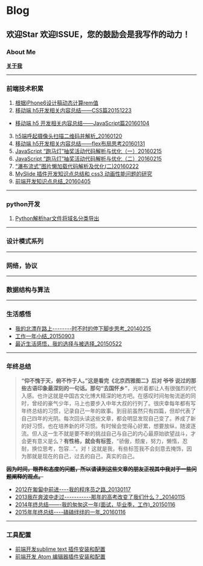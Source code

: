 # Blog

## **欢迎Star 欢迎ISSUE，您的鼓励会是我写作的动力！**


### **About Me**
**[关于我](https://github.com/zhiqiang21/blog/issues/14)**

----
### **前端技术积累**
1. [根据iPhone6设计稿动态计算rem值](https://github.com/zhiqiang21/blog/issues/1)
2. [移动端 h5开发相关内容总结——CSS篇20151223](https://github.com/zhiqiang21/blog/issues/2)
- [移动端 h5 开发相关内容总结——JavaScript篇20160104](https://github.com/zhiqiang21/blog/issues/3)
3. [h5端呼起摄像头扫描二维码并解析_20160120](https://github.com/zhiqiang21/blog/issues/4)
4. [移动端 h5开发相关内容总结——flex布局思考20160131](https://github.com/zhiqiang21/blog/issues/5)
5. [JavaScript “跑马灯”抽奖活动代码解析与优化（一）20160215](https://github.com/zhiqiang21/blog/issues/6)
6. [JavaScript “跑马灯”抽奖活动代码解析与优化（二）20160215](https://github.com/zhiqiang21/blog/issues/7)
7. [“瀑布流式”图片懒加载代码解析及优化(二)20160222](https://github.com/zhiqiang21/blog/issues/11)
8. [MySlide 插件开发知识点总结和 css3 动画性能问题的研究](https://github.com/zhiqiang21/blog/issues/12)
9. [前端开发知识点总结_20160405](https://github.com/zhiqiang21/blog/issues/13)

----
### **python开发**

1. [Python解析har文件将域名分类导出](https://github.com/zhiqiang21/blog/issues/16)
----
### **设计模式系列**

----
### **网络，协议**

----

### **数据结构与算法**

----

### **生活感悟**
- [我的北漂在路上--------时不时的停下脚步思考_20140215](http://blog.csdn.net/yisuowushinian/article/details/19244625)
- [工作一年小结\_20150903](https://github.com/zhiqiang21/blog/issues/8)
- [最近生活感悟，我的选择与被选择_20150522](http://blog.csdn.net/yisuowushinian/article/details/45912683)


----

### **年终总结**

>**“仰不愧于天，俯不怍于人。”**这是看完《北京西雅图二》后对 ~~爷爷~~ 说过的那些古语印象最深刻的一句话。那句**“去国怀乡”**，光听着都让人有很强烈的代入感。也许这就是中国古文化博大精深的地方吧。在感叹时间匆匆流逝的同时，曾经的豪气少年，马上也要步入中年大叔的行列了。很庆幸每年都有写年终总结的习惯，记录自己一年的故事。到目前虽然只有四篇，但却代表了自己四年的光阴。每次回头读这些文章，都会明显发现自己变了。养成了新的好习惯，也在培养新的坏习惯。有时候会觉得心好累，想要放纵，随波逐流。但人这一生不就是要不断的挑战自己与自己的内心最原始欲望战斗，才会更有意义是么？**有性格，就会有标签**，“骄傲，颓废，努力，懒惰，忍耐，换位思考，包容...”。对！这就是我，有些标签我不会刻意去掩饰，因为那就是现在的自己，过去的自己，真实的自己。

~~**因为时间，眼界和态度的问题，所以请读到这些文章的朋友正视其中我对于一些问题阐释的观点。**~~


- [2012在匍匐中前进----我的程序员之路_20130117](http://blog.csdn.net/yisuowushinian/article/details/8515109)
- [2013我在奔波中走过-----------那年的高考改变了我们什么？_20140115](http://blog.csdn.net/yisuowushinian/article/details/17887667)
- [2014年终总结——-我的匆匆这一年(面试，毕业季，工作)_20150116](http://blog.csdn.net/yisuowushinian/article/details/43131761)
- [2015年年终总结----磕磕绊绊的一年_20160116](https://github.com/zhiqiang21/blog/issues/9)

----

### **工具配置**
- [前端开发sublime text 插件安装和配置](https://github.com/zhiqiang21/blog/issues/10)
- [前端开发 Atom 编辑器插件安装和配置](https://github.com/zhiqiang21/MyToolsConfig/issues/1)
